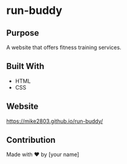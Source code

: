 # run-buddy

## Purpose
A website that offers fitness training services.

## Built With
* HTML
* CSS

## Website
https://mike2803.github.io/run-buddy/

## Contribution
Made with ❤️ by [your name]
